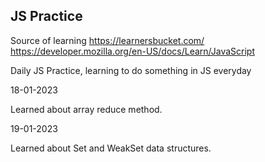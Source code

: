 ## JS Practice

Source of learning
https://learnersbucket.com/
https://developer.mozilla.org/en-US/docs/Learn/JavaScript

Daily JS Practice, learning to do something in JS everyday

18-01-2023

Learned about array reduce method.

19-01-2023

Learned about Set and WeakSet data structures.

